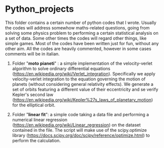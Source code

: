 # Python_projects

This folder contains a certain number of python codes that I wrote.
Usually the codes will address somewhow maths-related questions, going from solving some physics problem to performing a certain statistical analysis on a set of data. Some other times the codes will regard other things, like simple games. Most of the codes have been written just for fun, without any other aim.
All the codes are heavily commented, however in some cases comments will be in italian. 


1. Folder "**moto pianeti**" : a simple implementation of the velocity-verlet algorithm to solve ordinary differential equations (https://en.wikipedia.org/wiki/Verlet_integration). Specifically we apply velocity-verlet integration to the equation governing the motion of planets (without considering general relativity effects). We generate a set of orbits featuring a different value of their eccentricity and se verify Kepler's second law (https://en.wikipedia.org/wiki/Kepler%27s_laws_of_planetary_motion) for the elliptical orbit.

2. Folder "**linear fit**": a simple code taking a data file and performing a numerical linear regression (https://en.wikipedia.org/wiki/Linear_regression) on the dataset contained in the file. The script will make use of the scipy.optimize library (https://docs.scipy.org/doc/scipy/reference/optimize.html) to perform the calculation.
